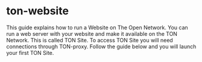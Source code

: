 # ton-website
This guide explains how to run a Website on The Open Network.
You can run a web server with your website and make it available on the TON Network. This is called TON Site.
To access TON Site you will need connections through TON-proxy.
Follow the guide below and you will launch your first TON Site.

